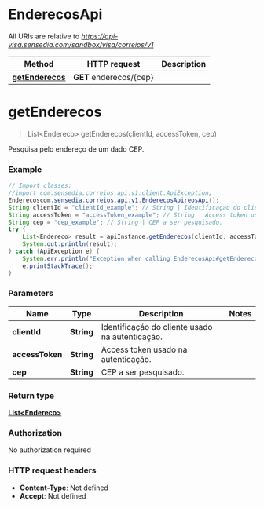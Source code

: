 # EnderecosApi

All URIs are relative to *https://api-visa.sensedia.com/sandbox/visa/correios/v1*

Method | HTTP request | Description
------------- | ------------- | -------------
[**getEnderecos**](EnderecosApi.md#getEnderecos) | **GET** enderecos/{cep} | 


<a name="getEnderecos"></a>
# **getEnderecos**
> List&lt;Endereco&gt; getEnderecos(clientId, accessToken, cep)



Pesquisa pelo endereço de um dado CEP.

### Example
```java
// Import classes:
//import com.sensedia.correios.api.v1.client.ApiException;
Enderecoscom.sensedia.correios.api.v1.EnderecosApireosApi();
String clientId = "clientId_example"; // String | Identificaçáo do cliente usado na autenticaçáo.
String accessToken = "accessToken_example"; // String | Access token usado na autenticaçáo.
String cep = "cep_example"; // String | CEP a ser pesquisado.
try {
    List<Endereco> result = apiInstance.getEnderecos(clientId, accessToken, cep);
    System.out.println(result);
} catch (ApiException e) {
    System.err.println("Exception when calling EnderecosApi#getEnderecos");
    e.printStackTrace();
}
```

### Parameters

Name | Type | Description  | Notes
------------- | ------------- | ------------- | -------------
 **clientId** | **String**| Identificaçáo do cliente usado na autenticaçáo. |
 **accessToken** | **String**| Access token usado na autenticaçáo. |
 **cep** | **String**| CEP a ser pesquisado. |

### Return type

[**List&lt;Endereco&gt;**](Endereco.md)

### Authorization

No authorization required

### HTTP request headers

 - **Content-Type**: Not defined
 - **Accept**: Not defined

